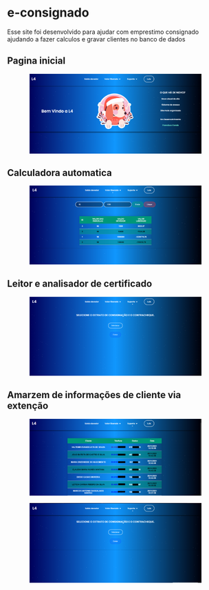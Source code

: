 # e-consignado
Esse site foi desenvolvido para ajudar com emprestimo consignado ajudando a fazer calculos e gravar clientes no banco de dados

## Pagina inicial
<p align="center"><img src="https://github.com/HelioConde/e-consignado/blob/main/img/index.png" width="400"></p>

## Calculadora automatica
<p align="center"><img src="https://github.com/HelioConde/e-consignado/blob/main/img/index2.png" width="400"></p>

## Leitor e analisador de certificado
<p align="center"><img src="https://github.com/HelioConde/e-consignado/blob/main/img/index3.png" width="400"></p>

## Amarzem de informações de cliente via extenção
<p align="center"><img src="https://github.com/HelioConde/e-consignado/blob/main/img/index4.png" width="400"></p>

<p align="center"><img src="https://github.com/HelioConde/e-consignado/blob/main/img/index5.png" width="400"></p>
